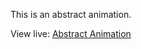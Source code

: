 This is an abstract animation.

View live: [Abstract Animation]

[Abstract Animation]: https://nwoye-ezekiel.github.io/animation/
